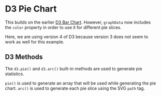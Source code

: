 # D3 Pie Chart

This builds on the earlier [D3 Bar Chart](https://github.com/teochewthunder/d3-barchart). However, `graphData` now includes the `color` property in order to use it for different pie slices.

Here, we are using version 4 of D3 because version 3 does not seem to work as well for this example.

## D3 Methods
The `d3.pie()` and `d3.arc()` built-in methods are used to generate pie statistics.

`pie()` is used to generate an array that will be used while generating the pie chart.
`arc()` is used to generate each pie slice using the SVG `path` tag.
